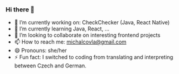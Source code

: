 ### Hi there 👋


- 🔭 I’m currently working on: CheckChecker (Java, React Native)
- 🌱 I’m currently learning Java, React, ...
- 👯 I’m looking to collaborate on interesting frontend projects
- 📫 How to reach me: michalcovla@gmail.com
- 😄 Pronouns: she/her
- ⚡ Fun fact: I switched to coding from translating and interpreting between Czech and German. 

